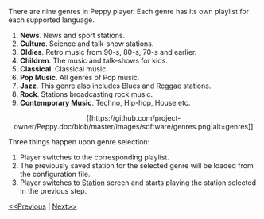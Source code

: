 There are nine genres in Peppy player. Each genre has its own playlist for each supported language.

1. **News**. News and sport stations.
2. **Culture**. Science and talk-show stations.
3. **Oldies**. Retro music from 90-s, 80-s, 70-s and earlier.
4. **Children**. The music and talk-shows for kids.
5. **Classical**. Classical music.
6. **Pop Music**. All genres of Pop music.
7. **Jazz**. This genre also includes Blues and Reggae stations.
8. **Rock**. Stations broadcasting rock music.
9. **Contemporary Music**. Techno, Hip-hop, House etc.

<p align="center">
[[https://github.com/project-owner/Peppy.doc/blob/master/images/software/genres.png|alt=genres]]
</p>

Three things happen upon genre selection: 

1. Player switches to the corresponding playlist. 
2. The previously saved station for the selected genre will be loaded from the configuration file.
3. Player switches to [Station](https://github.com/project-owner/Peppy.doc/wiki/Station) screen and starts playing the station selected in the previous step.

[<<Previous](https://github.com/project-owner/Peppy.doc/wiki/Station) | [Next>>](https://github.com/project-owner/Peppy.doc/wiki/Language)